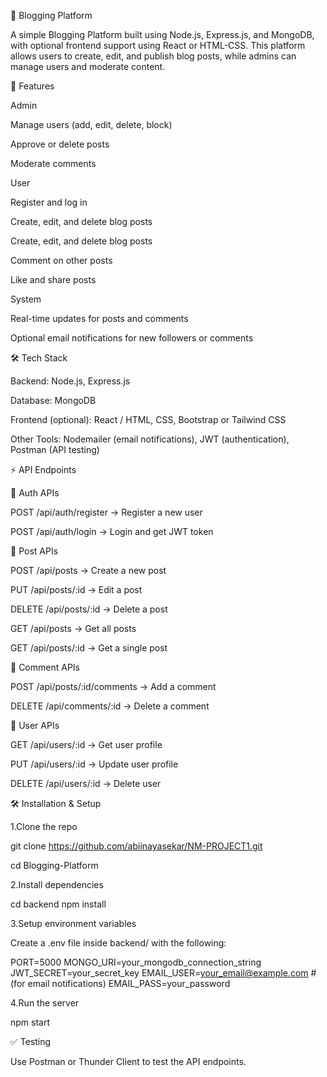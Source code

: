📝 Blogging Platform

A simple Blogging Platform built using Node.js, Express.js, and MongoDB, with optional frontend support using React or HTML-CSS. This platform allows users to create, edit, and publish blog posts, while admins can manage users and moderate content.

🚀 Features

Admin

Manage users (add, edit, delete, block)

Approve or delete posts

Moderate comments

User

Register and log in

Create, edit, and delete blog posts


Create, edit, and delete blog posts

Comment on other posts

Like and share posts

System

Real-time updates for posts and comments

Optional email notifications for new followers or comments

🛠️ Tech Stack

Backend: Node.js, Express.js

Database: MongoDB

Frontend (optional): React / HTML, CSS, Bootstrap or Tailwind CSS

Other Tools: Nodemailer (email notifications), JWT (authentication), Postman (API testing)

⚡ API Endpoints

🔐 Auth APIs

POST /api/auth/register → Register a new user

POST /api/auth/login → Login and get JWT token

📰 Post APIs

POST /api/posts → Create a new post

PUT /api/posts/:id → Edit a post

DELETE /api/posts/:id → Delete a post

GET /api/posts → Get all posts

GET /api/posts/:id → Get a single post

💬 Comment APIs

POST /api/posts/:id/comments → Add a comment

DELETE /api/comments/:id → Delete a comment

👥 User APIs

GET /api/users/:id → Get user profile

PUT /api/users/:id → Update user profile

DELETE /api/users/:id → Delete user

🛠️ Installation & Setup

1.Clone the repo

git clone https://github.com/abiinayasekar/NM-PROJECT1.git

cd Blogging-Platform

2.Install dependencies

cd backend npm install

3.Setup environment variables

Create a .env file inside backend/ with the following:

PORT=5000 MONGO_URI=your_mongodb_connection_string JWT_SECRET=your_secret_key EMAIL_USER=your_email@example.com # (for email notifications) EMAIL_PASS=your_password

4.Run the server

npm start

✅ Testing

Use Postman or Thunder Client to test the API endpoints.


